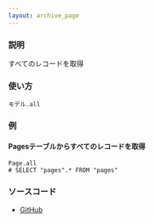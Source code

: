 ```yaml
---
layout: archive_page
---
```

### 説明
すべてのレコードを取得

### 使い方
    モデル.all

### 例
#### Pagesテーブルからすべてのレコードを取得
    Page.all
    # SELECT "pages".* FROM "pages"

### ソースコード
* [GitHub](https://github.com/rails/rails/blob/ac30e389ecfa0e26e3d44c1eda8488ddf63b3ecc/activerecord/lib/active_record/scoping/named.rb#L26)